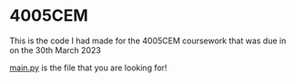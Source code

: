 # 4005CEM

This is the code I had made for the 4005CEM coursework that was due in on the 30th March 2023


[main.py](main.py) is the file that you are looking for!
